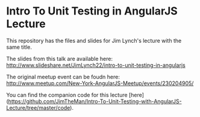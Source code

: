 # Intro To Unit Testing in AngularJS Lecture
This repository has the files and slides for Jim Lynch's lecture with the same title.

The slides from this talk are available here: http://www.slideshare.net/JimLynch22/intro-to-unit-testing-in-angularjs

The original meetup event can be foudn here: http://www.meetup.com/New-York-AngularJS-Meetup/events/230204905/

You can find the companion code for this lecture [here] (https://github.com/JimTheMan/Intro-To-Unit-Testing-with-AngularJS-Lecture/tree/master/code).
